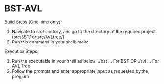 # BST-AVL

Build Steps (One-time only):
1. Navigate to src/ dirctory, and go to the directory of the required project (src/BST/ or src/AVLtree/)
2. Run this command in your shell: make

Execution Steps:
1. Run the executable in your shell as below:
    ./bst   ... For BST
	OR
    ./avl   ... For AVL Tree
2. Follow the prompts and enter appropriate input as requested by the program
